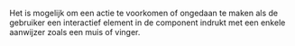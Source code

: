 <!-- @license CC0-1.0 -->

Het is mogelijk om een actie te voorkomen of ongedaan te maken als de gebruiker een interactief element in de component indrukt met een enkele aanwijzer zoals een muis of vinger.
